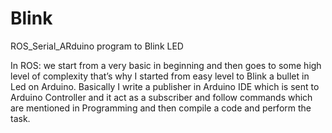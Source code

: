 # Blink
ROS_Serial_ARduino program to Blink LED

In ROS: 
we start from a very basic in beginning and then goes to some high level of complexity that’s why  I started from easy level to Blink a bullet in Led on Arduino.
Basically I write a publisher in Arduino IDE which is sent to Arduino Controller and it act as a subscriber and follow commands which are mentioned in Programming and then compile a code and perform the task.

